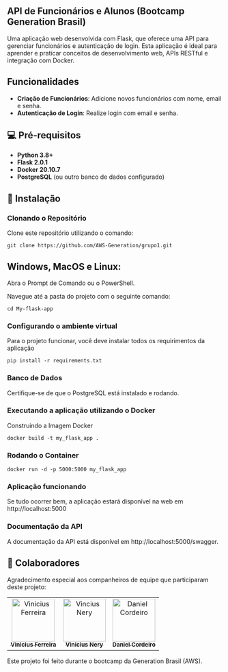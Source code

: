 ## API de Funcionários e Alunos (Bootcamp Generation Brasil)

Uma aplicação web desenvolvida com Flask, que oferece uma API para gerenciar funcionários e autenticação de login. Esta aplicação é ideal para aprender e praticar conceitos de desenvolvimento web, APIs RESTful e integração com Docker.

## Funcionalidades

- **Criação de Funcionários**: Adicione novos funcionários com nome, email e senha.
- **Autenticação de Login**: Realize login com email e senha.

## 💻 Pré-requisitos

- **Python 3.8+** 
- **Flask 2.0.1**
- **Docker 20.10.7**
- **PostgreSQL** (ou outro banco de dados configurado)

## 🚀 Instalação

### Clonando o Repositório

Clone este repositório utilizando o comando: 
```
git clone https://github.com/AWS-Generation/grupo1.git
```

## Windows, MacOS e Linux: 
Abra o Prompt de Comando ou o PowerShell.

Navegue até a pasta do projeto com o seguinte comando:
```
cd My-flask-app
```

### Configurando o ambiente virtual
Para o projeto funcionar, você deve instalar todos os requirimentos da aplicação
```
pip install -r requirements.txt
```

### Banco de Dados
Certifique-se de que o PostgreSQL está instalado e rodando.

### Executando a aplicação utilizando o Docker
Construindo a Imagem Docker
```
docker build -t my_flask_app .
```

### Rodando o Container
```
docker run -d -p 5000:5000 my_flask_app
```
### Aplicação funcionando
Se tudo ocorrer bem, a aplicação estará disponível na web em http://localhost:5000

### Documentação da API
A documentação da API está disponível em http://localhost:5000/swagger.

## 🤝 Colaboradores
Agradecimento especial aos companheiros de equipe que participaram deste projeto:
<table>
  <tr>
    <td align="center">
      <a href="#" title="defina o título do link">
        <img src="https://media.licdn.com/dms/image/v2/C4D03AQHQVKpkGkubmQ/profile-displayphoto-shrink_800_800/profile-displayphoto-shrink_800_800/0/1662130803394?e=1735171200&v=beta&t=z-8VkfgwWlgNXRREQHwt4iSMcGTVG4q71iZ2LX-6x7g" width="100px;" alt="Vinicius Ferreira"/><br>
        <sub>
          <b>Vinicius Ferreira</b>
        </sub>
      </a>
    </td>
    <td align="center">
      <a href="#" title="defina o título do link">
        <img src="https://media.licdn.com/dms/image/v2/D4E35AQERkia6rDCLwg/profile-framedphoto-shrink_800_800/profile-framedphoto-shrink_800_800/0/1635514188812?e=1730314800&v=beta&t=0TUYXUuiCuhcMGp8mJUxH-I59GQgaxbx1OZz4ZBI3H0" width="100px;" alt="Vincius Nery"/><br>
        <sub>
          <b>Vinicius Nery</b>
        </sub>
      </a>
    </td>
    <td align="center">
      <a href="#" title="defina o título do link">
        <img src="https://media.licdn.com/dms/image/v2/C4D03AQFDNtXA880UFw/profile-displayphoto-shrink_800_800/profile-displayphoto-shrink_800_800/0/1662841146704?e=1735171200&v=beta&t=zr5OK0mCkCRlNj17pXNBp1ok7kq9qL2wuRjJ9-fxiJo" width="100px;" alt="Daniel Cordeiro"/><br>
        <sub>
          <b>Daniel Cordeiro</b>
        </sub>
      </a>
    </td>
  </tr>
</table>

Este projeto foi feito durante o bootcamp da Generation Brasil (AWS).
